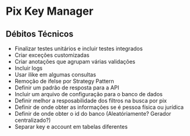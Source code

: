 # Pix Key Manager

## Débitos Técnicos
- Finalizar testes unitários e incluir testes integrados
- Criar exceções customizadas
- Criar anotações que agrupam várias validações
- Incluir logs
- Usar ilike em algumas consultas
- Remoção de ifelse por Strategy Pattern
- Definir um padrão de resposta para a API
- Incluir um arquivo de configuração para o banco de dados
- Definir melhor a resposabilidade dos filtros na busca por pix
- Definir de onde obter as informações se é pessoa física ou jurídica
- Definir de onde obter o id do banco (Aleatóriamente? Gerador centralizado?)
- Separar key e account em tabelas diferentes